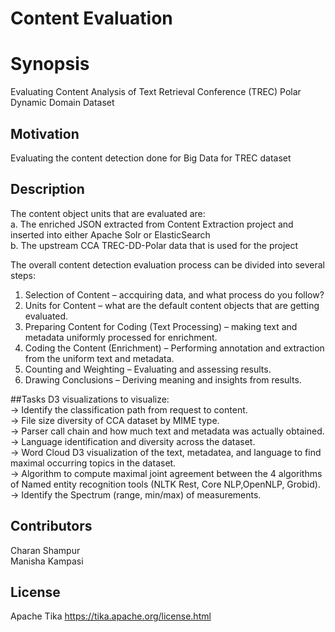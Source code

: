 # Content Evaluation

# Synopsis
Evaluating Content Analysis of Text Retrieval Conference (TREC) Polar Dynamic Domain Dataset

## Motivation
Evaluating the content detection done for Big Data for TREC dataset

## Description
The content object units that are evaluated are:<br>
a. The enriched JSON extracted from Content Extraction project and inserted into either
Apache Solr or ElasticSearch <br>
b. The upstream CCA TREC-DD-Polar data that is used for the project

The overall content detection evaluation process can be divided into several steps:<br>
1. Selection of Content – accquiring data, and what process do you follow?<br>
2. Units for Content –  what are the default content objects that are getting evaluated.<br>
3. Preparing Content for Coding (Text Processing) – making text and metadata uniformly processed for enrichment.<br>
4. Coding the Content (Enrichment) – Performing annotation and extraction from the uniform text and metadata.<br>
5. Counting and Weighting – Evaluating and assessing results.<br>
6. Drawing Conclusions – Deriving meaning and insights from results.<br>

##Tasks
D3 visualizations to visualize:<br>
-> Identify the classification path from request to content.<br>
-> File size diversity of CCA dataset by MIME type.<br>
-> Parser call chain and how much text and metadata was actually obtained.<br>
-> Language identification and diversity across the dataset.<br>
-> Word Cloud D3 visualization of the text, metadatea, and language to find maximal occurring topics in the dataset.<br>
-> Algorithm to compute maximal joint agreement between the 4 algorithms of Named entity recognition tools (NLTK Rest, Core NLP,OpenNLP, Grobid).<br>
-> Identify the Spectrum (range, min/max) of measurements.<br>



## Contributors
Charan Shampur </br>
Manisha Kampasi

## License
Apache Tika
https://tika.apache.org/license.html
